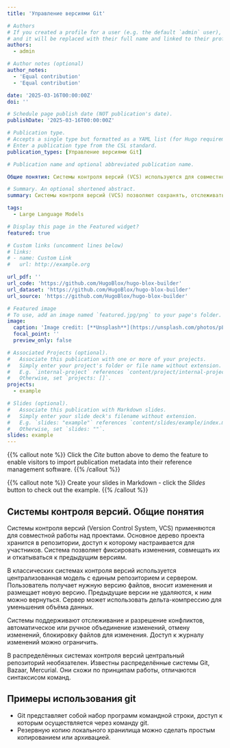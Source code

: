 ```yaml
---
title: 'Управление версиями Git'

# Authors
# If you created a profile for a user (e.g. the default `admin` user), write the username (folder name) here
# and it will be replaced with their full name and linked to their profile.
authors:
  - admin

# Author notes (optional)
author_notes:
  - 'Equal contribution'
  - 'Equal contribution'

date: '2025-03-16T00:00:00Z'
doi: ''

# Schedule page publish date (NOT publication's date).
publishDate: '2025-03-16T00:00:00Z'

# Publication type.
# Accepts a single type but formatted as a YAML list (for Hugo requirements).
# Enter a publication type from the CSL standard.
publication_types: [Управление версиями Git]

# Publication name and optional abbreviated publication name.

Общие понятия: Системы контроля версий (VCS) используются для совместной работы над проектами, сохраняя изменения в репозитории. Они позволяют фиксировать, совмещать и откатывать изменения, а также разрешать конфликты. Существуют централизованные и распределённые системы, такие как Git, Bazaar и Mercurial. Git работает через командную строку и поддерживает резервное копирование локального хранилища..

# Summary. An optional shortened abstract.
summary: Системы контроля версий (VCS) позволяют сохранять, отслеживать и откатывать изменения в проектах. Они бывают централизованные и распределённые, например, Git, Bazaar и Mercurial. Git работает через командную строку и поддерживает резервное копирование.

tags:
  - Large Language Models

# Display this page in the Featured widget?
featured: true

# Custom links (uncomment lines below)
# links:
# - name: Custom Link
#   url: http://example.org

url_pdf: ''
url_code: 'https://github.com/HugoBlox/hugo-blox-builder'
url_dataset: 'https://github.com/HugoBlox/hugo-blox-builder'
url_source: 'https://github.com/HugoBlox/hugo-blox-builder'

# Featured image
# To use, add an image named `featured.jpg/png` to your page's folder.
image:
  caption: 'Image credit: [**Unsplash**](https://unsplash.com/photos/pLCdAaMFLTE)'
  focal_point: ''
  preview_only: false

# Associated Projects (optional).
#   Associate this publication with one or more of your projects.
#   Simply enter your project's folder or file name without extension.
#   E.g. `internal-project` references `content/project/internal-project/index.md`.
#   Otherwise, set `projects: []`.
projects:
  - example

# Slides (optional).
#   Associate this publication with Markdown slides.
#   Simply enter your slide deck's filename without extension.
#   E.g. `slides: "example"` references `content/slides/example/index.md`.
#   Otherwise, set `slides: ""`.
slides: example
---
```


{{% callout note %}}
Click the _Cite_ button above to demo the feature to enable visitors to import publication metadata into their reference management software.
{{% /callout %}}

{{% callout note %}}
Create your slides in Markdown - click the _Slides_ button to check out the example.
{{% /callout %}}

## Системы контроля версий. Общие понятия

Системы контроля версий (Version Control System, VCS) применяются для совместной работы над проектами. Основное дерево проекта хранится в репозитории, доступ к которому настраивается для участников. Система позволяет фиксировать изменения, совмещать их и откатываться к предыдущим версиям.

В классических системах контроля версий используется централизованная модель с единым репозиторием и сервером. Пользователь получает нужную версию файлов, вносит изменения и размещает новую версию. Предыдущие версии не удаляются, к ним можно вернуться. Сервер может использовать дельта-компрессию для уменьшения объёма данных.

Системы поддерживают отслеживание и разрешение конфликтов, автоматическое или ручное объединение изменений, отмену изменений, блокировку файлов для изменения. Доступ к журналу изменений можно ограничить.

В распределённых системах контроля версий центральный репозиторий необязателен. Известны распределённые системы Git, Bazaar, Mercurial. Они схожи по принципам работы, отличаются синтаксисом команд.

## Примеры использования git

- Git представляет собой набор программ командной строки, доступ к которым осуществляется через команду git.
- Резервную копию локального хранилища можно сделать простым копированием или архивацией.
